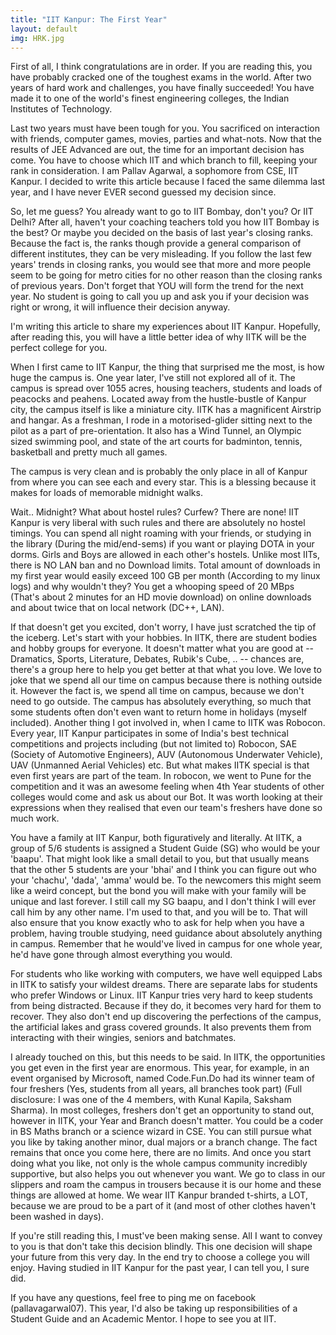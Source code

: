 ```yaml
---
title: "IIT Kanpur: The First Year"
layout: default
img: HRK.jpg
---
```

First of all, I think congratulations are in order. If you are reading this, you have probably cracked one of the toughest exams in the world. After two years of hard work and challenges, you have finally succeeded! You have made it to one of the world's finest engineering colleges, the Indian Institutes of Technology.

Last two years must have been tough for you. You sacrificed on interaction with friends, computer games, movies, parties and what-nots. Now that the results of JEE Advanced are out, the time for an important decision has come. You have to choose which IIT and which branch to fill, keeping your rank in consideration. I am Pallav Agarwal, a sophomore from CSE, IIT Kanpur. I decided to write this article because I faced the same dilemma last year, and I have never EVER second guessed my decision since.

So, let me guess? You already want to go to IIT Bombay, don't you? Or IIT Delhi? After all, haven't your coaching teachers told you how IIT Bombay is the best? Or maybe you decided on the basis of last year's closing ranks. Because the fact is, the ranks though provide a general comparison of different institutes, they can be very misleading. If you follow the last few years' trends in closing ranks, you would see that more and more people seem to be going for metro cities for no other reason than the closing ranks of previous years. Don't forget that YOU will form the trend for the next year. No student is going to call you up and ask you if your decision was right or wrong, it will influence their decision anyway.

I'm writing this article to share my experiences about IIT Kanpur. Hopefully, after reading this, you will have a little better idea of why IITK will be the perfect college for you.

When I first came to IIT Kanpur, the thing that surprised me the most, is how huge the campus is. One year later, I've still not explored all of it. The campus is spread over 1055 acres, housing teachers, students and loads of peacocks and peahens. Located away from the hustle-bustle of Kanpur city, the campus itself is like a miniature city.
IITK has a magnificent Airstrip and hangar. As a freshman, I rode in a motorised-glider sitting next to the pilot as a part of pre-orientation. It also has a Wind Tunnel, an Olympic sized swimming pool, and state of the art courts for badminton, tennis, basketball and pretty much all games.

The campus is very clean and is probably the only place in all of Kanpur from where you can see each and every star. This is a blessing because it makes for loads of memorable midnight walks.


Wait.. Midnight? What about hostel rules? Curfew?
There are none! IIT Kanpur is very liberal with such rules and there are absolutely no hostel timings. You can spend all night roaming with your friends, or studying in the library (During the mid/end-sems) if you want or playing DOTA in your dorms. Girls and Boys are allowed in each other's hostels.
Unlike most IITs, there is NO LAN ban and no Download limits. Total amount of downloads in my first year would easily exceed 100 GB per month (According to my linux logs) and why wouldn't they? You get a whooping speed of 20 MBps (That's about 2 minutes for an HD movie download) on online downloads and about twice that on local network (DC++, LAN).




If that doesn't get you excited, don't worry, I have just scratched the tip of the iceberg. Let's start with your hobbies.
In IITK, there are student bodies and hobby groups for everyone. It doesn't matter what you are good at -- Dramatics, Sports, Literature, Debates, Rubik's Cube, .. -- chances are, there's a group here to help you get better at that what you love. We love to joke that we spend all our time on campus because there is nothing outside it. However the fact is, we spend all time on campus, because we don't need to go outside. The campus has absolutely everything, so much that some students often don't even want to return home in holidays (myself included).
Another thing I got involved in, when I came to IITK was Robocon. Every year, IIT Kanpur participates in some of India's best technical competitions and projects including (but not limited to)
Robocon, SAE (Society of Automotive Engineers), AUV (Autonomous Underwater Vehicle), UAV (Unmanned Aerial Vehicles) etc.
But what makes IITK special is that even first years are part of the team. In robocon, we went to Pune for the competition and it was an awesome feeling when 4th Year students of other colleges would come and ask us about our Bot. It was worth looking at their expressions when they realised that even our team's freshers have done so much work.


You have a family at IIT Kanpur, both figuratively and literally. At IITK, a group of 5/6 students is assigned a Student Guide (SG) who would be your 'baapu'. That might look like a small detail to you, but that usually means that the other 5 students are your 'bhai' and I think you can figure out who your 'chachu', 'dada', 'amma' would be. To the newcomers this might seem like a weird concept, but the bond you will make with your family will be unique and last forever. I still call my SG baapu, and I don't think I will ever call him by any other name. I'm used to that, and you will be to. That will also ensure that you know exactly who to ask for help when you have a problem, having trouble studying, need guidance about absolutely anything in campus. Remember that he would've lived in campus for one whole year, he'd have gone through almost everything you would.


For students who like working with computers, we have well equipped Labs in IITK to satisfy your wildest dreams. There are separate labs for students who prefer Windows or Linux. IIT Kanpur tries very hard to keep students from being distracted. Because if they do, it becomes very hard for them to recover. They also don't end up discovering the perfections of the campus, the artificial lakes and grass covered grounds. It also prevents them from interacting with their wingies, seniors and batchmates.


I already touched on this, but this needs to be said. In IITK, the opportunities you get even in the first year are enormous. This year, for example, in an event organised by Microsoft, named Code.Fun.Do had its winner team of four freshers (Yes, students from all years, all branches took part) (Full disclosure: I was one of the 4 members, with Kunal Kapila, Saksham Sharma). In most colleges, freshers don't get an opportunity to stand out, however in IITK, your Year and Branch doesn't matter. You could be a coder in BS Maths branch or a science wizard in CSE. You can still pursue what you like by taking another minor, dual majors or a branch change. The fact remains that once you come here, there are no limits. And once you start doing what you like, not only is the whole campus community incredibly supportive, but also helps you out whenever you want. We go to class in our slippers and roam the campus in trousers because it is our home and these things are allowed at home. We wear IIT Kanpur branded t-shirts, a LOT, because we are proud to be a part of it (and most of other clothes haven't been washed in days).

If you're still reading this, I must've been making sense. All I want to convey to you is that don't take this decision blindly. This one decision will shape your future from this very day. In the end try to choose a college you will enjoy. Having studied in IIT Kanpur for the past year, I can tell you, I sure did.

If you have any questions, feel free to ping me on facebook (pallavagarwal07). This year, I'd also be taking up responsibilities of a Student Guide and an Academic Mentor. I hope to see you at IIT.
